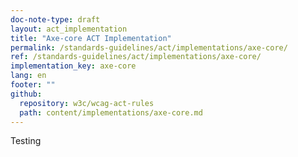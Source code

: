 ```yaml
---
doc-note-type: draft
layout: act_implementation
title: "Axe-core ACT Implementation"
permalink: /standards-guidelines/act/implementations/axe-core/
ref: /standards-guidelines/act/implementations/axe-core/
implementation_key: axe-core
lang: en
footer: ""
github:
  repository: w3c/wcag-act-rules
  path: content/implementations/axe-core.md
---
```


Testing
